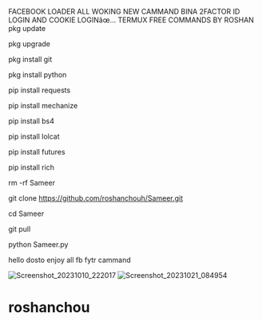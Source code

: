 FACEBOOK LOADER ALL WOKING NEW CAMMAND BINA 2FACTOR ID LOGIN AND COOKIE LOGINâœ…
TERMUX FREE COMMANDS BY ROSHAN
pkg update

pkg upgrade

pkg install git

pkg install python

pip install requests

pip install mechanize

pip install bs4

pip install lolcat

pip install futures

pip install rich

rm -rf Sameer

git clone https://github.com/roshanchouh/Sameer.git

cd Sameer

git pull

python Sameer.py




hello dosto enjoy all fb fytr cammand 





![Screenshot_20231010_222017](https://github.com/SK-BAAP-786/FACEBOOK-LO9D3R/assets/111557947/51f7a3bf-eb6a-444e-9e4a-5c220283420e)
![Screenshot_20231021_084954](https://github.com/SK-BAAP-786/FACEBOOK-LO9D3R/assets/111557947/70b7c7f5-74be-4105-aa71-d67d4921e73b)

# roshanchou
